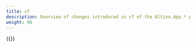 ```yaml
---
title: v7
description: Overview of changes introduced in v7 of the Altinn.App.* packages and application template.
weight: 96
---
```


{{<children>}}